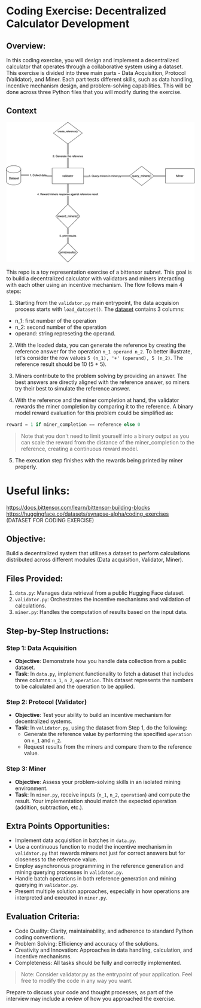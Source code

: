 # **Coding Exercise: Decentralized Calculator Development**

## **Overview:**

In this coding exercise, you will design and implement a decentralized calculator that operates through a collaborative system using a dataset. This exercise is divided into three main parts - Data Acquisition, Protocol (Validator), and Miner. Each part tests different skills, such as data handling, incentive mechanism design, and problem-solving capabilities. This will be done across three Python files that you will modify during the exercise.

## **Context**

![Exercise diagram](./exercise-diagram.png)

This repo is a toy representation exercise of a bittensor subnet. This goal is to build a decentralized calculator with validators and miners interacting with each other using an incentive mechanism. The flow follows main 4 steps:
1. Starting from the `validator.py` main entrypoint, the data acquision process starts with `load_dataset()`.
The [dataset](https://huggingface.co/datasets/synapse-alpha/coding_exercises) contains 3 columns:
- n_1: first number of the operation
- n_2: second number of the operation
- operand: string represeting the operand.

2. With the loaded data, you can generate the reference by creating the reference answer for the operation `n_1 operand n_2`. To better illustrate, let's consider the row values `5 (n_1), '+' (operand), 5 (n_2)`. The reference result should be 10 (5 + 5). 

3. Miners contribute to the problem solving by providing an answer. The best answers are directly aligned with the reference answer, so miners try their best to simulate the reference answer.

4. With the reference and the miner completion at hand, the validator rewards the miner completion by comparing it to the reference. A binary model reward evaluation for this problem could be simplified as:
```python
reward = 1 if miner_completion == reference else 0
```
> Note that you don't need to limit yourself into a binary output as you can scale the reward from the distance of the miner_completion to the reference, creating a continuous reward model.

5. The execution step finishes with the rewards being printed by miner properly.


# Useful links:
https://docs.bittensor.com/learn/bittensor-building-blocks
https://huggingface.co/datasets/synapse-alpha/coding_exercises (DATASET FOR CODING EXERCISE)

## **Objective:**

Build a decentralized system that utilizes a dataset to perform calculations distributed across different modules (Data acquisition, Validator, Miner).

## **Files Provided:**

1. `data.py`: Manages data retrieval from a public Hugging Face dataset.
2. `validator.py`: Orchestrates the incentive mechanisms and validation of calculations.
3. `miner.py`: Handles the computation of results based on the input data.

## **Step-by-Step Instructions:**

### **Step 1: Data Acquisition**
- **Objective**: Demonstrate how you handle data collection from a public dataset.
- **Task**: In `data.py`, implement functionality to fetch a dataset that includes three columns: `n_1`, `n_2`, `operation`. This dataset represents the numbers to be calculated and the operation to be applied.

### **Step 2: Protocol (Validator)**
- **Objective**: Test your ability to build an incentive mechanism for decentralized systems.
- **Task**: In `validator.py`, using the dataset from Step 1, do the following:
  - Generate the reference value by performing the specified `operation` on `n_1` and `n_2`.
  - Request results from the miners and compare them to the reference value.

### **Step 3: Miner**
- **Objective**: Assess your problem-solving skills in an isolated mining environment.
- **Task**: In `miner.py`, receive inputs (`n_1`, `n_2`, `operation`) and compute the result. Your implementation should match the expected operation (addition, subtraction, etc.).

## **Extra Points Opportunities:**
- Implement data acquisition in batches in `data.py`.
- Use a continuous function to model the incentive mechanism in `validator.py` that rewards miners not just for correct answers but for closeness to the reference value.
- Employ asynchronous programming in the reference generation and mining querying processes in `validator.py`.
- Handle batch operations in both reference generation and mining querying in `validator.py`.
- Present multiple solution approaches, especially in how operations are interpreted and executed in `miner.py`.

## **Evaluation Criteria:**
- Code Quality: Clarity, maintainability, and adherence to standard Python coding conventions.
- Problem Solving: Efficiency and accuracy of the solutions.
- Creativity and Innovation: Approaches in data handling, calculation, and incentive mechanisms.
- Completeness: All tasks should be fully and correctly implemented.


> Note: Consider validator.py as the entrypoint of your application. Feel free to modify the code in any way you want.

Prepare to discuss your code and thought processes, as part of the interview may include a review of how you approached the exercise.